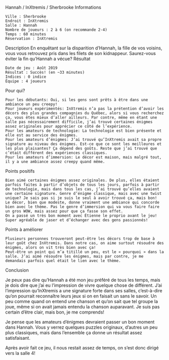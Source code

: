 
Hannah / InXtremis / Sherbrooke
Informations

    Ville : Sherbrooke
    Endroit : InXtremis
    Salle : Hannah
    Nombre de joueurs : 2 à 6 (on recommande 2-4)
    Temps : 60 minutes
    Réservation : InXtremis

 
Description
En enquêtant sur la disparition d’Hannah, la fille de vos voisins, vous vous retrouvez pris dans les filets de son kidnappeur. Saurez-vous éviter la fin qu’Hannah a vécue?
Résultat

    Date de jeu : Août 2019
    Résultat : Succès! (en ~33 minutes)
    Indices : 0 indice
    Équipe : 4 joueurs

Pour qui?

    Pour les débutants: Oui, si les gens sont prêts à être dans une ambiance un peu creepy!
    Pour joueurs expérimentés: InXtremis n’a pas la prétention d’avoir les décors des plus grandes compagnies du Québec, alors si vous recherchez ça, vous êtes mieux d’aller ailleurs. Par contre, même en étant une salle pas nécessairement difficile, j’ai trouvé certaines énigmes assez originales pour apprécier ce côté de l’expérience.
    Pour les amateurs de technologie: La technologie est bien présente et elle est au service des énigmes.
    Pour les amateurs d’énigmes: J’ai trouvé qu’InXtremis avait sa propre signature au niveau des énigmes. Est-ce que ce sont les meilleures et les plus plaisantes? Ça dépend des goûts. Reste que j’ai trouvé que c’était différent des expériences classiques.
    Pour les amateurs d’immersion: Le décor est maison, mais malgré tout, il y a une ambiance assez creepy quand même.

 Points positifs

    Bien aimé certaines énigmes assez originales. De plus, elles étaient parfois faites à partir d’objets de tous les jours, parfois à partir de technologie, mais dans tous les cas, j’ai trouvé qu’elles avaient une certaine signature. Genre d’énigme classique, mais avec une twist unique? Je sais pas si je suis le seul à avoir trouvé ça, mais bon!
    Le décor, bien que modeste, donne vraiment une ambiance qui concorde bien avec le thème. Pas le genre d’immersion qui va vous faire faire un gros WOW, mais assez pour que ça fasse son effet.
    On a passé un très bon moment avec Étienne le proprio avant le jeu! Super agréable de jaser et d’échanger avec des gens passionnés!

Points à améliorer

    Plusieurs personnes trouveront peut-être les décors trop de base à leur goût chez InXtremis. Dans notre cas, on aime surtout résoudre des énigmes, alors on vit très bien avec ça!
    Peut-être un point qui m’a titillé un peu, est le « pourquoi » dans la salle. J’ai aimé résoudre les énigmes, mais par contre, je me demandais parfois quel était le lien avec le thème.

Conclusion

Je peux pas dire qu’Hannah a été mon jeu préféré de tous les temps, mais je dois dire que j’ai eu l’impression de vivre quelque chose de différent. J’ai l’impression qu’InXtremis a une signature forte dans ses salles, c’est-à-dire qu’on pourrait reconnaître leurs jeux si on en faisait un sans le savoir. Un peu comme quand on entend une chanson et qu’on sait que tel groupe la joue, même si on avait jamais entendu la chanson auparavant. Je suis pas certain d’être clair, mais bon, je me comprends!

Je pense que les amateurs d’énigmes devraient passer un bon moment dans Hannah. Vous y verrez quelques puzzles originaux, d’autres un peu plus classiques, mais dans l’ensemble ça donne un résultat assez satisfaisant.

Après avoir fait ce jeu, il nous restait assez de temps, on s’est donc dirigé vers la salle 4!
